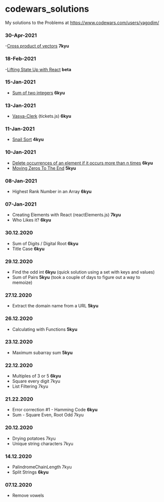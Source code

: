 # codewars_solutions

My solutions to the Problems at https://www.codewars.com/users/yagodim/
### 30-Apr-2021
-[Cross product of vectors](https://www.codewars.com/kata/54566695309908a6590005f1) **7kyu**

### 18-Feb-2021
-[Lifting State Up with React](https://www.codewars.com/kata/5ac37e32b4218298130001aa) **beta**

### 15-Jan-2021
- [Sum of two integers](https://www.codewars.com/kata/5a9c35e9ba1bb5c54a0001ac) **6kyu**
### 13-Jan-2021
- [Vasya-Clerk](https://www.codewars.com/kata/555615a77ebc7c2c8a0000b8) (tickets.js) **6kyu**
### 11-Jan-2021
- [Snail Sort](https://www.codewars.com/kata/521c2db8ddc89b9b7a0000c1) **4kyu**
### 10-Jan-2021
- [Delete occurrences of an element if it occurs more than n times](https://www.codewars.com/kata/554ca54ffa7d91b236000023) **6kyu**
- [Moving Zeros To The End](https://www.codewars.com/kata/52597aa56021e91c93000cb0) **5kyu**
### 08-Jan-2021
- Highest Rank Number in an Array **6kyu**
### 07-Jan-2021
- Creating Elements with React (reactElements.js) **7kyu**
- Who Likes it? **6kyu**
### 30.12.2020
- Sum of Digits / Digital Root **6kyu**
- Title Case **6kyu** 
### 29.12.2020
- Find the odd int **6kyu** (quick solution using a set with keys and values)
- Sum of Pairs **5kyu** (took a couple of days to figure out a way to memoize)
### 27.12.2020
- Extract the domain name from a URL **5kyu**
### 26.12.2020
- Calculating with Functions **5kyu**
### 23.12.2020
- Maximum subarray sum **5kyu**
### 22.12.2020
- Multiples of 3 or 5 **6kyu**
- Square every digit 7kyu
- List Filtering 7kyu
### 21.22.2020
- Error correction #1 - Hamming Code **6kyu**
- Sum - Square Even, Root Odd 7kyu
### 20.12.2020
- Drying potatoes 7kyu
- Unique string characters 7kyu
### 14.12.2020
- PalindromeChainLength 7kyu
- Split Strings **6kyu**
### 07.12.2020
- Remove vowels 
